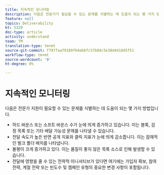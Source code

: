 ```yaml
---
title: 지속적인 모니터링
description: 다음은 전문가가 필요할 수 있는 문제를 식별하는 데 도움이 되는 몇 가지 방법입니다
feature: null
topics: Deliverability
kt: 5320
doc-type: article
activity: understand
team: TM
translation-type: tm+mt
source-git-commit: f797faaf9189f64eb6fc57b84c5e38d4418d5f51
workflow-type: tm+mt
source-wordcount: '0'
ht-degree: 0%

---
```



# 지속적인 모니터링

다음은 전문가 지원이 필요할 수 있는 문제를 식별하는 데 도움이 되는 몇 가지 방법입니다.

* 하드 바운스 또는 소프트 바운스 수가 눈에 띄게 증가하고 있습니다. 이는 블록, 검정 목록 또는 기타 배달 가능성 문제를 나타낼 수 있습니다.
* 전달 속도가 높은 반면 공개 지표와 클릭 지표가 눈에 띄게 감소합니다. 이는 잠재적인 벌크 폴더 배치를 나타냅니다.
* 불평이 크게 증가하고 있다. 이는 품질이 좋지 않은 목록 소스로 인해 발생할 수 있습니다.
* 전달에 영향을 줄 수 있는 전략적 이니셔티브가 있다면 여기에는 가입자 확보, 참여 전략, 계절 전략 또는 빈도수 및 캠페인 유형의 중요한 변경 사항이 포함됩니다.
